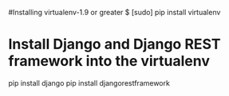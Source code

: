 #Installing virtualenv-1.9 or greater
$ [sudo] pip install virtualenv

# Install Django and Django REST framework into the virtualenv
pip install django
pip install djangorestframework